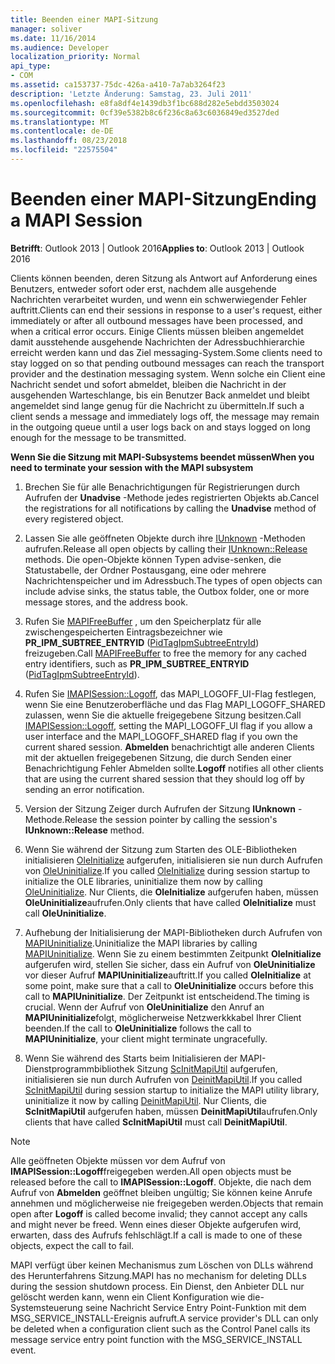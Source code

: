 ```yaml
---
title: Beenden einer MAPI-Sitzung
manager: soliver
ms.date: 11/16/2014
ms.audience: Developer
localization_priority: Normal
api_type:
- COM
ms.assetid: ca153737-75dc-426a-a410-7a7ab3264f23
description: 'Letzte Änderung: Samstag, 23. Juli 2011'
ms.openlocfilehash: e8fa8df4e1439db3f1bc688d282e5ebdd3503024
ms.sourcegitcommit: 0cf39e5382b8c6f236c8a63c6036849ed3527ded
ms.translationtype: MT
ms.contentlocale: de-DE
ms.lasthandoff: 08/23/2018
ms.locfileid: "22575504"
---
```

# <a name="ending-a-mapi-session"></a><span data-ttu-id="c9c9d-103">Beenden einer MAPI-Sitzung</span><span class="sxs-lookup"><span data-stu-id="c9c9d-103">Ending a MAPI Session</span></span>

  
  
<span data-ttu-id="c9c9d-104">**Betrifft**: Outlook 2013 | Outlook 2016</span><span class="sxs-lookup"><span data-stu-id="c9c9d-104">**Applies to**: Outlook 2013 | Outlook 2016</span></span> 
  
<span data-ttu-id="c9c9d-105">Clients können beenden, deren Sitzung als Antwort auf Anforderung eines Benutzers, entweder sofort oder erst, nachdem alle ausgehende Nachrichten verarbeitet wurden, und wenn ein schwerwiegender Fehler auftritt.</span><span class="sxs-lookup"><span data-stu-id="c9c9d-105">Clients can end their sessions in response to a user's request, either immediately or after all outbound messages have been processed, and when a critical error occurs.</span></span> <span data-ttu-id="c9c9d-106">Einige Clients müssen bleiben angemeldet damit ausstehende ausgehende Nachrichten der Adressbuchhierarchie erreicht werden kann und das Ziel messaging-System.</span><span class="sxs-lookup"><span data-stu-id="c9c9d-106">Some clients need to stay logged on so that pending outbound messages can reach the transport provider and the destination messaging system.</span></span> <span data-ttu-id="c9c9d-107">Wenn solche ein Client eine Nachricht sendet und sofort abmeldet, bleiben die Nachricht in der ausgehenden Warteschlange, bis ein Benutzer Back anmeldet und bleibt angemeldet sind lange genug für die Nachricht zu übermitteln.</span><span class="sxs-lookup"><span data-stu-id="c9c9d-107">If such a client sends a message and immediately logs off, the message may remain in the outgoing queue until a user logs back on and stays logged on long enough for the message to be transmitted.</span></span>
  
 <span data-ttu-id="c9c9d-108">**Wenn Sie die Sitzung mit MAPI-Subsystems beendet müssen**</span><span class="sxs-lookup"><span data-stu-id="c9c9d-108">**When you need to terminate your session with the MAPI subsystem**</span></span>
  
1. <span data-ttu-id="c9c9d-109">Brechen Sie für alle Benachrichtigungen für Registrierungen durch Aufrufen der **Unadvise** -Methode jedes registrierten Objekts ab.</span><span class="sxs-lookup"><span data-stu-id="c9c9d-109">Cancel the registrations for all notifications by calling the **Unadvise** method of every registered object.</span></span> 
    
2. <span data-ttu-id="c9c9d-110">Lassen Sie alle geöffneten Objekte durch ihre [IUnknown](http://msdn.microsoft.com/en-us/library/ms682317%28VS.85%29.aspx) -Methoden aufrufen.</span><span class="sxs-lookup"><span data-stu-id="c9c9d-110">Release all open objects by calling their [IUnknown::Release](http://msdn.microsoft.com/en-us/library/ms682317%28VS.85%29.aspx) methods.</span></span> <span data-ttu-id="c9c9d-111">Die open-Objekte können Typen advise-senken, die Statustabelle, der Ordner Postausgang, eine oder mehrere Nachrichtenspeicher und im Adressbuch.</span><span class="sxs-lookup"><span data-stu-id="c9c9d-111">The types of open objects can include advise sinks, the status table, the Outbox folder, one or more message stores, and the address book.</span></span> 
    
3. <span data-ttu-id="c9c9d-112">Rufen Sie [MAPIFreeBuffer](mapifreebuffer.md) , um den Speicherplatz für alle zwischengespeicherten Eintragsbezeichner wie **PR_IPM_SUBTREE_ENTRYID** ([PidTagIpmSubtreeEntryId](pidtagipmsubtreeentryid-canonical-property.md)) freizugeben.</span><span class="sxs-lookup"><span data-stu-id="c9c9d-112">Call [MAPIFreeBuffer](mapifreebuffer.md) to free the memory for any cached entry identifiers, such as **PR_IPM_SUBTREE_ENTRYID** ([PidTagIpmSubtreeEntryId](pidtagipmsubtreeentryid-canonical-property.md)).</span></span>
    
4. <span data-ttu-id="c9c9d-113">Rufen Sie [IMAPISession::Logoff](imapisession-logoff.md), das MAPI_LOGOFF_UI-Flag festlegen, wenn Sie eine Benutzeroberfläche und das Flag MAPI_LOGOFF_SHARED zulassen, wenn Sie die aktuelle freigegebene Sitzung besitzen.</span><span class="sxs-lookup"><span data-stu-id="c9c9d-113">Call [IMAPISession::Logoff](imapisession-logoff.md), setting the MAPI_LOGOFF_UI flag if you allow a user interface and the MAPI_LOGOFF_SHARED flag if you own the current shared session.</span></span> <span data-ttu-id="c9c9d-114">**Abmelden** benachrichtigt alle anderen Clients mit der aktuellen freigegebenen Sitzung, die durch Senden einer Benachrichtigung Fehler Abmelden sollte.</span><span class="sxs-lookup"><span data-stu-id="c9c9d-114">**Logoff** notifies all other clients that are using the current shared session that they should log off by sending an error notification.</span></span> 
    
5. <span data-ttu-id="c9c9d-115">Version der Sitzung Zeiger durch Aufrufen der Sitzung **IUnknown** -Methode.</span><span class="sxs-lookup"><span data-stu-id="c9c9d-115">Release the session pointer by calling the session's **IUnknown::Release** method.</span></span> 
    
6. <span data-ttu-id="c9c9d-116">Wenn Sie während der Sitzung zum Starten des OLE-Bibliotheken initialisieren [OleInitialize](http://msdn.microsoft.com/en-us/library/ms690134%28v=VS.85%29.aspx) aufgerufen, initialisieren sie nun durch Aufrufen von [OleUninitialize](http://msdn.microsoft.com/en-us/library/ms691326%28VS.85%29.aspx).</span><span class="sxs-lookup"><span data-stu-id="c9c9d-116">If you called [OleInitialize](http://msdn.microsoft.com/en-us/library/ms690134%28v=VS.85%29.aspx) during session startup to initialize the OLE libraries, uninitialize them now by calling [OleUninitialize](http://msdn.microsoft.com/en-us/library/ms691326%28VS.85%29.aspx).</span></span> <span data-ttu-id="c9c9d-117">Nur Clients, die **OleInitialize** aufgerufen haben, müssen **OleUninitialize**aufrufen.</span><span class="sxs-lookup"><span data-stu-id="c9c9d-117">Only clients that have called **OleInitialize** must call **OleUninitialize**.</span></span> 
    
7. <span data-ttu-id="c9c9d-118">Aufhebung der Initialisierung der MAPI-Bibliotheken durch Aufrufen von [MAPIUninitialize](mapiuninitialize.md).</span><span class="sxs-lookup"><span data-stu-id="c9c9d-118">Uninitialize the MAPI libraries by calling [MAPIUninitialize](mapiuninitialize.md).</span></span> <span data-ttu-id="c9c9d-119">Wenn Sie zu einem bestimmten Zeitpunkt **OleInitialize** aufgerufen wird, stellen Sie sicher, dass ein Aufruf von **OleUninitialize** vor dieser Aufruf **MAPIUninitialize**auftritt.</span><span class="sxs-lookup"><span data-stu-id="c9c9d-119">If you called **OleInitialize** at some point, make sure that a call to **OleUninitialize** occurs before this call to **MAPIUninitialize**.</span></span> <span data-ttu-id="c9c9d-120">Der Zeitpunkt ist entscheidend.</span><span class="sxs-lookup"><span data-stu-id="c9c9d-120">The timing is crucial.</span></span> <span data-ttu-id="c9c9d-121">Wenn der Aufruf von **OleUninitialize** den Anruf an **MAPIUninitialize**folgt, möglicherweise Netzwerkkkabel Ihrer Client beenden.</span><span class="sxs-lookup"><span data-stu-id="c9c9d-121">If the call to **OleUninitialize** follows the call to **MAPIUninitialize**, your client might terminate ungracefully.</span></span> 
    
8. <span data-ttu-id="c9c9d-122">Wenn Sie während des Starts beim Initialisieren der MAPI-Dienstprogrammbibliothek Sitzung [ScInitMapiUtil](scinitmapiutil.md) aufgerufen, initialisieren sie nun durch Aufrufen von [DeinitMapiUtil](deinitmapiutil.md).</span><span class="sxs-lookup"><span data-stu-id="c9c9d-122">If you called [ScInitMapiUtil](scinitmapiutil.md) during session startup to initialize the MAPI utility library, uninitialize it now by calling [DeinitMapiUtil](deinitmapiutil.md).</span></span> <span data-ttu-id="c9c9d-123">Nur Clients, die **ScInitMapiUtil** aufgerufen haben, müssen **DeinitMapiUtil**aufrufen.</span><span class="sxs-lookup"><span data-stu-id="c9c9d-123">Only clients that have called **ScInitMapiUtil** must call **DeinitMapiUtil**.</span></span>
    
> [!NOTE]
> <span data-ttu-id="c9c9d-124">Alle geöffneten Objekte müssen vor dem Aufruf von **IMAPISession::Logoff**freigegeben werden.</span><span class="sxs-lookup"><span data-stu-id="c9c9d-124">All open objects must be released before the call to **IMAPISession::Logoff**.</span></span> <span data-ttu-id="c9c9d-125">Objekte, die nach dem Aufruf von **Abmelden** geöffnet bleiben ungültig; Sie können keine Anrufe annehmen und möglicherweise nie freigegeben werden.</span><span class="sxs-lookup"><span data-stu-id="c9c9d-125">Objects that remain open after **Logoff** is called become invalid; they cannot accept any calls and might never be freed.</span></span> <span data-ttu-id="c9c9d-126">Wenn eines dieser Objekte aufgerufen wird, erwarten, dass des Aufrufs fehlschlägt.</span><span class="sxs-lookup"><span data-stu-id="c9c9d-126">If a call is made to one of these objects, expect the call to fail.</span></span> 
  
 <span data-ttu-id="c9c9d-127">MAPI verfügt über keinen Mechanismus zum Löschen von DLLs während des Herunterfahrens Sitzung.</span><span class="sxs-lookup"><span data-stu-id="c9c9d-127">MAPI has no mechanism for deleting DLLs during the session shutdown process.</span></span> <span data-ttu-id="c9c9d-128">Ein Dienst, den Anbieter DLL nur gelöscht werden kann, wenn ein Client Konfiguration wie die-Systemsteuerung seine Nachricht Service Entry Point-Funktion mit dem MSG_SERVICE_INSTALL-Ereignis aufruft.</span><span class="sxs-lookup"><span data-stu-id="c9c9d-128">A service provider's DLL can only be deleted when a configuration client such as the Control Panel calls its message service entry point function with the MSG_SERVICE_INSTALL event.</span></span> 
  

